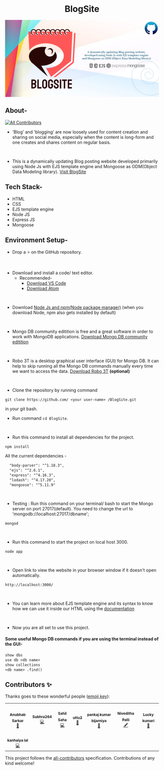 <div align="center">
  <h1>BlogSite</h1>
  <img src="assets/New Banner.jpg" />
</div>

## About-

<!-- ALL-CONTRIBUTORS-BADGE:START - Do not remove or modify this section -->
[![All Contributors](https://img.shields.io/badge/all_contributors-8-orange.svg?style=flat-square)](#contributors-)
<!-- ALL-CONTRIBUTORS-BADGE:END -->

- 'Blog' and 'blogging' are now loosely used for content creation and sharing on social media, especially when the content is long-form and one creates and shares content on regular basis.
<br/>

- This is a dynamically updating Blog posting website developed primarily using Node Js with EJS template engine and Mongoose as ODM(Object Data Modeling library).  [Visit BlogSite](https://blogsite321.herokuapp.com/)

## Tech Stack-
- HTML
- CSS
- EJS template engine
- Node JS
- Express JS
- Mongoose

## Environment Setup-

* Drop a :star: on the GitHub repository.
<br/>

* Download and install a code/ text editor.
    - Recommended-
        - [Download VS Code](https://code.visualstudio.com/download)
        - [Download Atom](https://atom.io/)
<br/>

* Download [Node Js and npm(Node package manager)](https://nodejs.org/en/) (when you download Node, npm also gets installed by default)
<br/>

* Mongo DB community editition is free and a great software in order to work with MongoDB applications. [Download Mongo DB community editition](https://docs.mongodb.com/manual/administration/install-community/)
<br/>

* Robo 3T is a desktop graphical user interface (GUI) for Mongo DB. It can help to skip running all the Mongo DB commands manually every time we want to access the data. [Download Robo 3T](https://robomongo.org/download) **(optional)**
<br/>

* Clone the repository by running command
```
git clone https://github.com/ <your user-name> /BlogSite.git
```
in your git bash.
<br/>

* Run command `cd BlogSite`.
<br/>

* Run this command to install all dependencies for the project.
```
npm install
```
All the current dependencies -
```
  "body-parser": "^1.18.3",
  "ejs": "^2.6.1",
  "express": "^4.16.3",
  "lodash": "^4.17.20",
  "mongoose": "^5.11.9"
```
<br/>

* Testing : Run this command on your terminal/ bash to start the Mongo server on port 27017(default). You need to change the url to 'mongodb://localhost:27017/dbname'; 

```
mongod
```
<br/>

* Run this command to start the project on local host 3000.
```
node app
```
<br/>

* Open link to view the website in your browser window if it doesn't open automatically.
```
http://localhost:3000/
```
<br/>

* You can learn more about EJS template engine and its syntax to know how we can use it inside our HTML using the [documentation](https://ejs.co/#docs)
<br/>

* Now you are all set to use this project.

#### Some useful Mongo DB commands if you are using the terminal instead of the GUI-
```
show dbs
use db <db name>
show collections
<db name> .find()
```


## Contributors ✨

Thanks goes to these wonderful people ([emoji key](https://allcontributors.org/docs/en/emoji-key)):

<!-- ALL-CONTRIBUTORS-LIST:START - Do not remove or modify this section -->
<!-- prettier-ignore-start -->
<!-- markdownlint-disable -->
<table>
  <tr>
    <td align="center"><a href="https://www.linkedin.com/in/anubhab-sarkar-webwriter/"><img src="https://avatars.githubusercontent.com/u/76936580?v=4?s=100" width="100px;" alt=""/><br /><sub><b>Anubhab Sarkar</b></sub></a><br /><a href="#design-anubhab1710" title="Design">🎨</a></td>
    <td align="center"><a href="https://github.com/Subhra264"><img src="https://avatars.githubusercontent.com/u/59690052?v=4?s=100" width="100px;" alt=""/><br /><sub><b>Subhra264</b></sub></a><br /><a href="https://github.com/ALPHAVIO/BlogSite/commits?author=Subhra264" title="Code">💻</a></td>
    <td align="center"><a href="http://sahilsaha.me"><img src="https://avatars.githubusercontent.com/u/35343652?v=4?s=100" width="100px;" alt=""/><br /><sub><b>Sahil Saha</b></sub></a><br /><a href="https://github.com/ALPHAVIO/BlogSite/commits?author=sahilsaha7773" title="Code">💻</a></td>
    <td align="center"><a href="https://github.com/uttu2"><img src="https://avatars.githubusercontent.com/u/47916726?v=4?s=100" width="100px;" alt=""/><br /><sub><b>uttu2</b></sub></a><br /><a href="https://github.com/ALPHAVIO/BlogSite/commits?author=uttu2" title="Documentation">📖</a></td>
    <td align="center"><a href="https://indiancovid19tracker.herokuapp.com/"><img src="https://avatars.githubusercontent.com/u/59636849?v=4?s=100" width="100px;" alt=""/><br /><sub><b>pankaj kumar bijarniya</b></sub></a><br /><a href="https://github.com/ALPHAVIO/BlogSite/commits?author=pankajkumarbij" title="Documentation">📖</a></td>
    <td align="center"><a href="https://github.com/Niveditha18"><img src="https://avatars.githubusercontent.com/u/59333801?v=4?s=100" width="100px;" alt=""/><br /><sub><b>Niveditha Palli</b></sub></a><br /><a href="#content-Niveditha18" title="Content">🖋</a></td>
    <td align="center"><a href="https://indiancovid19tracker.herokuapp.com/"><img src="https://avatars.githubusercontent.com/u/59636719?v=4?s=100" width="100px;" alt=""/><br /><sub><b>Lucky kumari</b></sub></a><br /><a href="https://github.com/ALPHAVIO/BlogSite/commits?author=luckykumarirai" title="Documentation">📖</a></td>
  </tr>
  <tr>
    <td align="center"><a href="https://kanhaiyalal.000webhostapp.com/Kanhaiya.html"><img src="https://avatars.githubusercontent.com/u/58850584?v=4?s=100" width="100px;" alt=""/><br /><sub><b>kanhaiya lal</b></sub></a><br /><a href="https://github.com/ALPHAVIO/BlogSite/commits?author=mak-ux" title="Code">💻</a></td>
  </tr>
</table>

<!-- markdownlint-restore -->
<!-- prettier-ignore-end -->

<!-- ALL-CONTRIBUTORS-LIST:END -->

This project follows the [all-contributors](https://github.com/all-contributors/all-contributors) specification. Contributions of any kind welcome!

